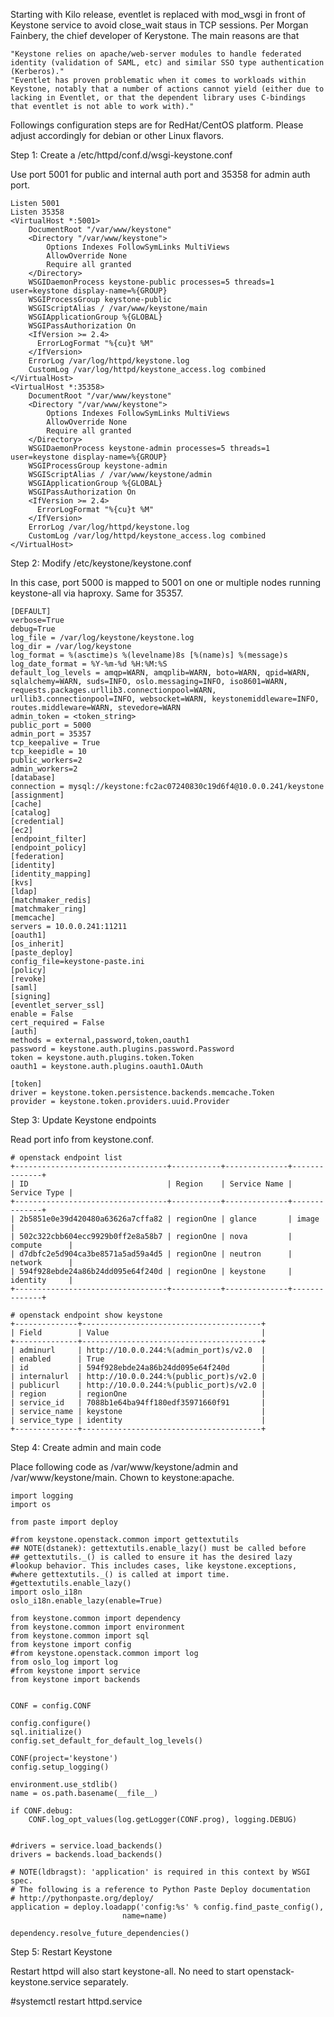 Starting with Kilo release, eventlet is replaced with mod_wsgi in front of Keystone service to avoid close_wait staus in TCP sessions.  Per Morgan Fainbery, the chief developer of Kerystone. The main reasons are that

    "Keystone relies on apache/web-server modules to handle federated identity (validation of SAML, etc) and similar SSO type authentication (Kerberos)."
    "Eventlet has proven problematic when it comes to workloads within Keystone, notably that a number of actions cannot yield (either due to lacking in Eventlet, or that the dependent library uses C-bindings that eventlet is not able to work with)."


Followings configuration steps are for RedHat/CentOS platform. Please adjust accordingly for debian or other Linux flavors.
 
Step 1: Create a /etc/httpd/conf.d/wsgi-keystone.conf

Use port 5001 for public and internal auth port and 35358 for admin auth port.

    Listen 5001
    Listen 35358
    <VirtualHost *:5001>
        DocumentRoot "/var/www/keystone"
        <Directory "/var/www/keystone">
            Options Indexes FollowSymLinks MultiViews
            AllowOverride None
            Require all granted
        </Directory>
        WSGIDaemonProcess keystone-public processes=5 threads=1 user=keystone display-name=%{GROUP}
        WSGIProcessGroup keystone-public
        WSGIScriptAlias / /var/www/keystone/main
        WSGIApplicationGroup %{GLOBAL}
        WSGIPassAuthorization On
        <IfVersion >= 2.4>
          ErrorLogFormat "%{cu}t %M"
        </IfVersion>
        ErrorLog /var/log/httpd/keystone.log
        CustomLog /var/log/httpd/keystone_access.log combined
    </VirtualHost>
    <VirtualHost *:35358>
        DocumentRoot "/var/www/keystone"
        <Directory "/var/www/keystone">
            Options Indexes FollowSymLinks MultiViews
            AllowOverride None
            Require all granted
        </Directory>
        WSGIDaemonProcess keystone-admin processes=5 threads=1 user=keystone display-name=%{GROUP}
        WSGIProcessGroup keystone-admin
        WSGIScriptAlias / /var/www/keystone/admin
        WSGIApplicationGroup %{GLOBAL}
        WSGIPassAuthorization On
        <IfVersion >= 2.4>
          ErrorLogFormat "%{cu}t %M"
        </IfVersion>
        ErrorLog /var/log/httpd/keystone.log
        CustomLog /var/log/httpd/keystone_access.log combined
    </VirtualHost>

 
Step 2: Modify /etc/keystone/keystone.conf

In this case, port 5000 is mapped to 5001 on one or multiple nodes running keystone-all via haproxy. Same for 35357.

    [DEFAULT]
    verbose=True
    debug=True
    log_file = /var/log/keystone/keystone.log
    log_dir = /var/log/keystone
    log_format = %(asctime)s %(levelname)8s [%(name)s] %(message)s
    log_date_format = %Y-%m-%d %H:%M:%S
    default_log_levels = amqp=WARN, amqplib=WARN, boto=WARN, qpid=WARN, sqlalchemy=WARN, suds=INFO, oslo.messaging=INFO, iso8601=WARN, requests.packages.urllib3.connectionpool=WARN, urllib3.connectionpool=INFO, websocket=WARN, keystonemiddleware=INFO, routes.middleware=WARN, stevedore=WARN
    admin_token = <token_string>
    public_port = 5000
    admin_port = 35357
    tcp_keepalive = True
    tcp_keepidle = 10
    public_workers=2
    admin_workers=2
    [database]
    connection = mysql://keystone:fc2ac07240830c19d6f4@10.0.0.241/keystone
    [assignment]
    [cache]
    [catalog]
    [credential]
    [ec2]
    [endpoint_filter]
    [endpoint_policy]
    [federation]
    [identity]
    [identity_mapping]
    [kvs]
    [ldap]
    [matchmaker_redis]
    [matchmaker_ring]
    [memcache]
    servers = 10.0.0.241:11211
    [oauth1]
    [os_inherit]
    [paste_deploy]
    config_file=keystone-paste.ini
    [policy]
    [revoke]
    [saml]
    [signing]
    [eventlet_server_ssl]
    enable = False
    cert_required = False
    [auth]
    methods = external,password,token,oauth1
    password = keystone.auth.plugins.password.Password
    token = keystone.auth.plugins.token.Token
    oauth1 = keystone.auth.plugins.oauth1.OAuth

    [token]
    driver = keystone.token.persistence.backends.memcache.Token
    provider = keystone.token.providers.uuid.Provider



Step 3: Update Keystone endpoints

Read port info from keystone.conf.

    # openstack endpoint list
    +----------------------------------+-----------+--------------+--------------+
    | ID                               | Region    | Service Name | Service Type |
    +----------------------------------+-----------+--------------+--------------+
    | 2b5851e0e39d420480a63626a7cffa82 | regionOne | glance       | image        |
    | 502c322cbb604ecc9929b0ff2e8a58b7 | regionOne | nova         | compute      |
    | d7dbfc2e5d904ca3be8571a5ad59a4d5 | regionOne | neutron      | network      |
    | 594f928ebde24a86b24dd095e64f240d | regionOne | keystone     | identity     |
    +----------------------------------+-----------+--------------+--------------+

    # openstack endpoint show keystone
    +--------------+----------------------------------------+
    | Field        | Value                                  |
    +--------------+----------------------------------------+
    | adminurl     | http://10.0.0.244:%(admin_port)s/v2.0  |
    | enabled      | True                                   |
    | id           | 594f928ebde24a86b24dd095e64f240d       |
    | internalurl  | http://10.0.0.244:%(public_port)s/v2.0 |
    | publicurl    | http://10.0.0.244:%(public_port)s/v2.0 |
    | region       | regionOne                              |
    | service_id   | 7088b1e64ba94ff180edf35971660f91       |
    | service_name | keystone                               |
    | service_type | identity                               |
    +--------------+----------------------------------------+





Step 4: Create admin and main code

Place following code as /var/www/keystone/admin and /var/www/keystone/main. Chown to keystone:apache.


    import logging
    import os

    from paste import deploy

    #from keystone.openstack.common import gettextutils
    ## NOTE(dstanek): gettextutils.enable_lazy() must be called before
    ## gettextutils._() is called to ensure it has the desired lazy #lookup behavior. This includes cases, like keystone.exceptions, #where gettextutils._() is called at import time.
    #gettextutils.enable_lazy()
    import oslo_i18n
    oslo_i18n.enable_lazy(enable=True)

    from keystone.common import dependency
    from keystone.common import environment
    from keystone.common import sql
    from keystone import config
    #from keystone.openstack.common import log
    from oslo_log import log
    #from keystone import service
    from keystone import backends


    CONF = config.CONF

    config.configure()
    sql.initialize()
    config.set_default_for_default_log_levels()

    CONF(project='keystone')
    config.setup_logging()

    environment.use_stdlib()
    name = os.path.basename(__file__)

    if CONF.debug:
        CONF.log_opt_values(log.getLogger(CONF.prog), logging.DEBUG)


    #drivers = service.load_backends()
    drivers = backends.load_backends()

    # NOTE(ldbragst): 'application' is required in this context by WSGI spec.
    # The following is a reference to Python Paste Deploy documentation
    # http://pythonpaste.org/deploy/
    application = deploy.loadapp('config:%s' % config.find_paste_config(),
                             name=name)

    dependency.resolve_future_dependencies()




Step 5: Restart Keystone


Restart httpd will also start keystone-all. No need to start openstack-keystone.service separately.            
   
#systemctl restart httpd.service




